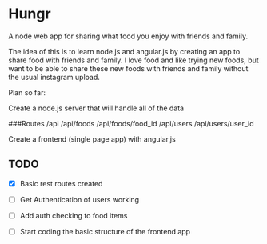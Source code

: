 Hungr
=====

A node web app for sharing what food you enjoy with friends and family.

The idea of this is to learn node.js and angular.js by creating an app to share food with friends and family. I love food and like trying new foods, but want to be able to share these new foods with friends and family without the usual instagram upload.

Plan so far:

Create a node.js server that will handle all of the data

###Routes
	/api
	/api/foods
	/api/foods/food_id
	/api/users
	/api/users/user_id

Create a frontend (single page app) with angular.js 




## TODO

- [x] Basic rest routes created
- [ ] Get Authentication of users working
- [ ] Add auth checking to food items
- [ ] Start coding the basic structure of the frontend app










